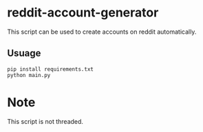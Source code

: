 # reddit-account-generator

This script can be used to create accounts on reddit automatically.

## Usuage
```
pip install requirements.txt
python main.py
```

# Note
This script is not threaded.
